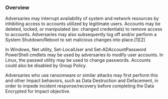 ### Overview

Adversaries may interrupt availability of system and network resources by inhibiting access to accounts utilized by legitimate users. Accounts may be deleted, locked, or manipulated (ex: changed credentials) to remove access to accounts. Adversaries may also subsequently log off and/or perform a System Shutdown/Reboot to set malicious changes into place.[1][2]

In Windows, Net utility, Set-LocalUser and Set-ADAccountPassword PowerShell cmdlets may be used by adversaries to modify user accounts. In Linux, the passwd utility may be used to change passwords. Accounts could also be disabled by Group Policy.

Adversaries who use ransomware or similar attacks may first perform this and other Impact behaviors, such as Data Destruction and Defacement, in order to impede incident response/recovery before completing the Data Encrypted for Impact objective.